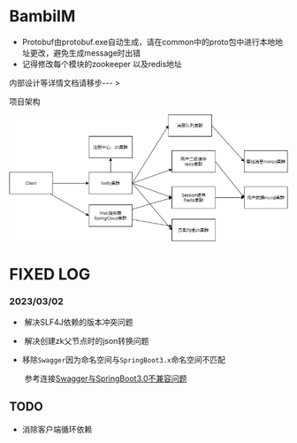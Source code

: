 # BambiIM

- Protobuf由protobuf.exe自动生成，请在common中的proto包中进行本地地址更改，避免生成message时出错
- 记得修改每个模块的zookeeper 以及redis地址



内部设计等详情文档请移步--- > 

项目架构

![bambiIM.drawio](./docs/image/bambiIM.drawio.png)



# FIXED LOG

### 2023/03/02 

- ​		解决SLF4J依赖的版本冲突问题                                  

- ​		解决创建zk父节点时的json转换问题 

- ​       移除`Swagger`因为命名空间与`SpringBoot3.x`命名空间不匹配

  ​			参考连接[Swagger与SpringBoot3.0不兼容问题](https://stackoverflow.com/questions/71549614/springfox-type-javax-servlet-http-httpservletrequest-not-present)



## TODO

- 消除客户端循环依赖